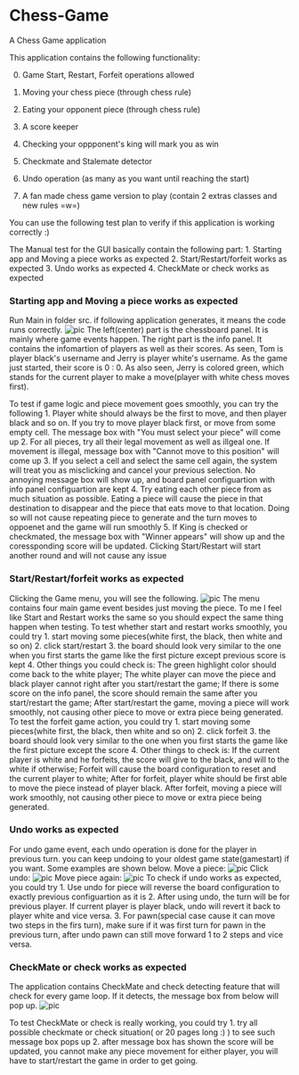 # Chess-Game
A Chess Game application

This application contains the following functionality:

0. Game Start, Restart, Forfeit operations allowed

1. Moving your chess piece (through chess rule)

2. Eating your opponent piece (through chess rule)

3. A score keeper

4. Checking your oppponent's king will mark you as win

5. Checkmate and Stalemate detector

6. Undo operation (as many as you want until reaching the start)

7. A fan made chess game version to play (contain 2 extras classes and new rules =w=)

You can use the following test plan to verify if this application is working correctly :)

The Manual test for the GUI basically contain the following part:
    1. Starting app and Moving a piece works as expected
    2. Start/Restart/forfeit works as expected
    3. Undo works as expected
    4. CheckMate or check works as expected
    
### Starting app and Moving a piece works as expected

Run Main in folder src. if following application generates, it means the code runs correctly.
![pic](Chess-Game/screenshots/hw1.2.png)
The left(center) part is the chessboard panel. It is mainly where game events happen. The right part is the info panel. It contains the infomartion of players as well as their scores. As seen, Tom is player black's username and Jerry is player white's username. As the game just started, their score is 0 : 0. As also seen, Jerry is colored green, which stands for the current player to make a move(player with white chess moves first).

To test if game logic and piece movement goes smoothly, you can try the following
    1. Player white should always be the first to move, and then player black and so on. If you try to move player black first, or move from some empty cell. The message box with "You must select your piece" will come up
    2. For all pieces, try all their legal movement as well as illgeal one. If movement is illegal, message box with "Cannot move to this position" will come up
    3. If you select a cell and select the same cell again, the system will treat you as misclicking and cancel your previous selection. No annoying message box will show up, and board panel configuartion with info panel configuartion are kept
    4. Try eating each other piece from as much situation as possible. Eating a piece will cause the piece in that destination to disappear and the piece that eats move to that location. Doing so will not cause repeating piece to generate and the turn moves to oppoenet and the game will run smoothly
    5. If King is checked or checkmated, the message box with "Winner appears" will show up and the coressponding score will be updated. Clicking Start/Restart will start another round and will not cause any issue

### Start/Restart/forfeit works as expected

Clicking the Game menu, you will see the following.
![pic](Chess-Game/screenshots/menu.png)
The menu contains four main game event besides just moving the piece. To me I feel like Start and Restart works the same so you should expect the same thing happen when testing. To test whether start and restart works smoothly, you could try
    1. start moving some pieces(white first, the black, then white and so on)
    2. click start/restart
    3. the board should look very similar to the one when you first starts the game like the first picture except previous score is kept
    4. Other things you could check is: The green highlight color should come back to the white player; The white player can move the piece and black player cannot right after you start/restart the game; If there is some score on the info panel, the score should remain the same after you start/restart the game; After start/restart the game, moving a piece will work smoothly, not causing other piece to move or extra piece being generated.
To test the forfeit game action, you could try
    1. start moving some pieces(white first, the black, then white and so on)
    2. click forfeit
    3. the board should look very similar to the one when you first starts the game like the first picture except the score
    4. Other things to check is: If the current player is white and he forfeits, the score will give to the black, and will to the white if otherwise; Forfeit will cause the board configuration to reset and the current player to white; After for forfeit, player white should be first able to move the piece instead of player black. After forfeit, moving a piece will work smoothly, not causing other piece to move or extra piece being generated.
    
### Undo works as expected

For undo game event, each undo operation is done for the player in previous turn. you can keep undoing to your oldest game state(gamestart) if you want. Some examples are shown below.
Move a piece:
![pic](Chess-Game/screenshots/undo1.png)
Click undo:
![pic](Chess-Game/screenshots/undo2.png)
Move piece again:
![pic](Chess-Game/screenshots/undo3.png)
To check if undo works as expected, you could try 
    1. Use undo for piece will reverse the board configuration to exactly previous configuartion as it is
    2. After using undo, the turn will be for previous player. If current player is player black, undo will revert it back to player white and vice versa.
    3. For pawn(special case cause it can move two steps in the firs turn), make sure if it was first turn for pawn in the previous turn, after undo pawn can still move forward 1 to 2 steps and vice versa.   
    
### CheckMate or check works as expected

The application contains CheckMate and check detecting feature that will check for every game loop. If it detects, the message box from below will pop up.
![pic](Chess-Game/screenshots/checkmate.png)

To test CheckMate or check is really working, you could try
    1. try all possible checkmate or check situation( or 20 pages long :) ) to see such message box pops up
    2. after message box has shown the score will be updated, you cannot make any piece movement for either player, you will have to start/restart the game in order to get going.




